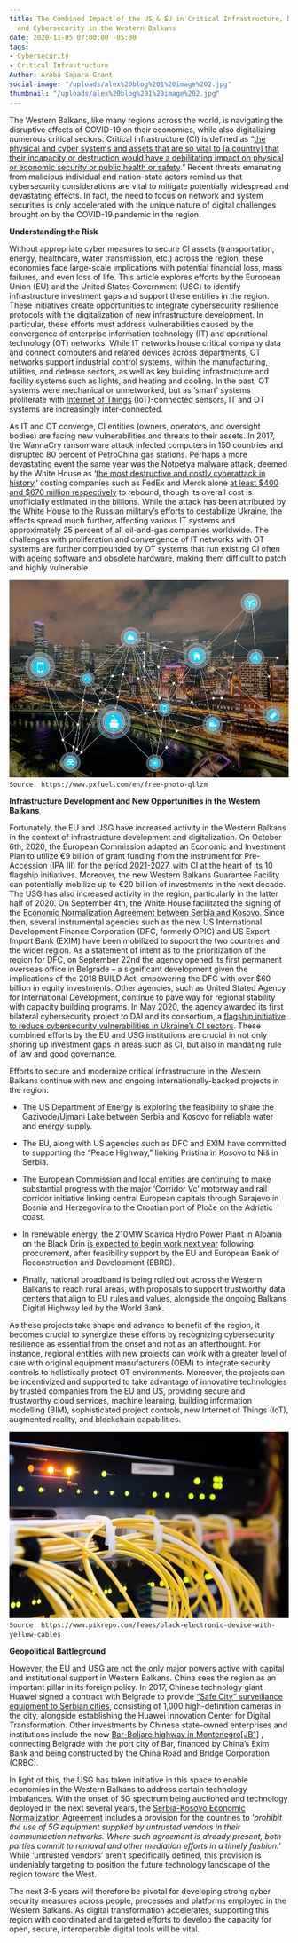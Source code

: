 ```yaml
---
title: The Combined Impact of the US & EU in Critical Infrastructure, Digitalization,
  and Cybersecurity in the Western Balkans
date: 2020-11-05 07:00:00 -05:00
tags:
- Cybersecurity
- Critical Infrastructure
Author: Araba Sapara-Grant
social-image: "/uploads/alex%20blog%201%20image%202.jpg"
thumbnail: "/uploads/alex%20blog%201%20image%202.jpg"
---
```


The Western Balkans, like many regions across the world, is navigating the disruptive effects of COVID-19 on their economies, while also digitalizing numerous critical sectors. Critical infrastructure (CI) is defined as “[the physical and cyber systems and assets that are so vital to \[a country\] that their incapacity or destruction would have a debilitating impact on physical or economic security or public health or safety](https://www.dhs.gov/topic/critical-infrastructure-security).” Recent threats emanating from malicious individual and nation-state actors remind us that cybersecurity considerations are vital to mitigate potentially widespread and devastating effects. In fact, the need to focus on network and system securities is only accelerated with the unique nature of digital challenges brought on by the COVID-19 pandemic in the region.

<!--more-->

**Understanding the Risk**

Without appropriate cyber measures to secure CI assets (transportation, energy, healthcare, water transmission, etc.) across the region, these economies face large-scale implications with potential financial loss, mass failures, and even loss of life. This article explores efforts by the European Union (EU) and the United States Government (USG) to identify infrastructure investment gaps and support these entities in the region. These initiatives create opportunities to integrate cybersecurity resilience protocols with the digitalization of new infrastructure development. In particular, these efforts must address vulnerabilities caused by the convergence of enterprise information technology (IT) and operational technology (OT) networks. While IT networks house critical company data and connect computers and related devices across departments, OT networks support industrial control systems, within the manufacturing, utilities, and defense sectors, as well as key building infrastructure and facility systems such as lights, and heating and cooling. In the past, OT systems were mechanical or unnetworked, but as ‘smart’ systems proliferate with [Internet of Things](https://internetofthingsagenda.techtarget.com/definition/Internet-of-Things-IoT) (IoT)-connected sensors, IT and OT systems are increasingly inter-connected.

As IT and OT converge, CI entities (owners, operators, and oversight bodies) are facing new vulnerabilities and threats to their assets. In 2017, the WannaCry ransomware attack infected computers in 150 countries and disrupted 80 percent of PetroChina gas stations. Perhaps a more devastating event the same year was the Notpetya malware attack, deemed by the White House as ‘[the most destructive and costly cyberattack in history](https://www.whitehouse.gov/briefings-statements/statement-press-secretary-25/),’ costing companies such as FedEx and Merck alone [at least $400 and $670 million respectively](https://www.wsj.com/articles/one-year-after-notpetya-companies-still-wrestle-with-financial-impacts-1530095906) to rebound, though its overall cost is unofficially estimated in the billions. While the attack has been attributed by the White House to the Russian military’s efforts to destabilize Ukraine, the effects spread much further, affecting various IT systems and approximately 25 percent of all oil-and-gas companies worldwide. The challenges with proliferation and convergence of IT networks with OT systems are further compounded by OT systems that run existing CI often [with ageing software and obsolete hardware](https://www.cisco.com/c/en/us/products/security/ot-networks.html), making them difficult to patch and highly vulnerable.

![alex blog 1 image 1.jpg](/uploads/alex%20blog%201%20image%201.jpg)`Source: https://www.pxfuel.com/en/free-photo-qllzm`

**Infrastructure Development and New Opportunities in the Western Balkans**

Fortunately, the EU and USG have increased activity in the Western Balkans in the context of infrastructure development and digitalization. On October 6th, 2020, the European Commission adapted an Economic and Investment Plan to utilize €9 billion of grant funding from the Instrument for Pre-Accession (IPA III) for the period 2021-2027, with CI at the heart of its 10 flagship initiatives. Moreover, the new Western Balkans Guarantee Facility can potentially mobilize up to €20 billion of investments in the next decade. The USG has also increased activity in the region, particularly in the latter half of 2020. On September 4th, the White House facilitated the signing of the [Economic Normalization Agreement between Serbia and Kosovo.](https://www.state.gov/economic-normalization-between-kosovo-and-serbia/) Since then, several instrumental agencies such as the new US International Development Finance Corporation (DFC, formerly OPIC) and US Export-Import Bank (EXIM) have been mobilized to support the two countries and the wider region. As a statement of intent as to the prioritization of the region for DFC, on September 22nd the agency opened its first permanent overseas office in Belgrade – a significant development given the implications of the 2018 BUILD Act, empowering the DFC with over $60 billion in equity investments. Other agencies, such as United Stated Agency for International Development, continue to pave way for regional stability with capacity building programs. In May 2020, the agency awarded its first bilateral cybersecurity project to DAI and its consortium, a [flagship initiative to reduce cybersecurity vulnerabilities in Ukraine’s CI sectors](https://www.usaid.gov/ukraine/news-information/news/co-creating-cyber-solutions-ukraine-hunger-games-0). These combined efforts by the EU and USG institutions are crucial in not only shoring up investment gaps in areas such as CI, but also in mandating rule of law and good governance.

Efforts to secure and modernize critical infrastructure in the Western Balkans continue with new and ongoing internationally-backed projects in the region:

* The US Department of Energy is exploring the feasibility to share the Gazivode/Ujmani Lake between Serbia and Kosovo for reliable water and energy supply.

* The EU, along with US agencies such as DFC and EXIM have committed to supporting the “Peace Highway,” linking Pristina in Kosovo to Niš in Serbia.

* The European Commission and local entities are continuing to make substantial progress with the major ‘Corridor Vc’ motorway and rail corridor initiative linking central European capitals through Sarajevo in Bosnia and Herzegovina to the Croatian port of Ploče on the Adriatic coast.

* In renewable energy, the 210MW Scavica Hydro Power Plant in Albania on the Black Drin [is expected to begin work next year](https://balkangreenenergynews.com/albanias-hydropower-plant-skavica-to-cost-up-to-eur-510-million/) following procurement, after feasibility support by the EU and European Bank of Reconstruction and Development (EBRD).

* Finally, national broadband is being rolled out across the Western Balkans to reach rural areas, with proposals to support trustworthy data centers that align to EU rules and values, alongside the ongoing Balkans Digital Highway led by the World Bank.

As these projects take shape and advance to benefit of the region, it becomes crucial to synergize these efforts by recognizing cybersecurity resilience as essential from the onset and not as an afterthought. For instance, regional entities with new projects can work with a greater level of care with original equipment manufacturers (OEM) to integrate security controls to holistically protect OT environments. Moreover, the projects can be incentivized and supported to take advantage of innovative technologies by trusted companies from the EU and US, providing secure and trustworthy cloud services, machine learning, building information modelling (BIM), sophisticated project controls, new Internet of Things (IoT), augmented reality, and blockchain capabilities.

![alex blog 1 image 2.jpg](/uploads/alex%20blog%201%20image%202.jpg)`Source: https://www.pikrepo.com/feaes/black-electronic-device-with-yellow-cables`

**Geopolitical Battleground**

However, the EU and USG are not the only major powers active with capital and institutional support in Western Balkans. China sees the region as an important pillar in its foreign policy. In 2017, Chinese technology giant Huawei signed a contract with Belgrade to provide [“Safe City” surveillance equipment to Serbian cities](https://foreignpolicy.com/2019/06/18/big-brother-comes-to-belgrade-huawei-china-facial-recognition-vucic/), consisting of 1,000 high-definition cameras in the city, alongside establishing the Huawei Innovation Center for Digital Transformation. Other investments by Chinese state-owned enterprises and institutions include the new [Bar-Boljare highway in Montenegro](https://www.beltandroad.news/2020/02/25/the-western-balkans-low-hanging-fruit-for-china/)[\[JB1\]](#_msocom_1) , connecting Belgrade with the port city of Bar, financed by China’s Exim Bank and being constructed by the China Road and Bridge Corporation (CRBC).

In light of this, the USG has taken initiative in this space to enable economies in the Western Balkans to address certain technology imbalances. With the onset of 5G spectrum being auctioned and technology deployed in the next several years, the [Serbia-Kosovo Economic Normalization Agreement](https://twitter.com/adriatikk/status/1301921349934428162/photo/2) includes a provision for the countries to ‘*prohibit the use of 5G equipment supplied by untrusted vendors in their communication networks. Where such agreement is already present, both parties commit to removal and other mediation efforts in a timely fashion.*’ While ‘untrusted vendors’ aren’t specifically defined, this provision is undeniably targeting to position the future technology landscape of the region toward the West.

The next 3-5 years will therefore be pivotal for developing strong cyber security measures across people, processes and platforms employed in the Western Balkans. As digital transformation accelerates, supporting this region with coordinated and targeted efforts to develop the capacity for open, secure, interoperable digital tools will be vital.